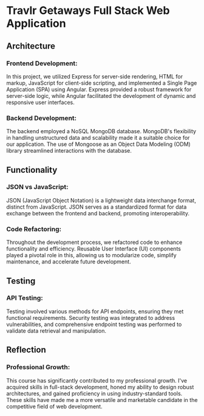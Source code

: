 # Travlr Getaways Full Stack Web Application

## Architecture

### Frontend Development:
In this project, we utilized Express for server-side rendering, HTML for markup, JavaScript for client-side scripting, and implemented a Single Page Application (SPA) using Angular. Express provided a robust framework for server-side logic, while Angular facilitated the development of dynamic and responsive user interfaces.

### Backend Development:
The backend employed a NoSQL MongoDB database. MongoDB's flexibility in handling unstructured data and scalability made it a suitable choice for our application. The use of Mongoose as an Object Data Modeling (ODM) library streamlined interactions with the database.

## Functionality

### JSON vs JavaScript:
JSON (JavaScript Object Notation) is a lightweight data interchange format, distinct from JavaScript. JSON serves as a standardized format for data exchange between the frontend and backend, promoting interoperability.

### Code Refactoring:
Throughout the development process, we refactored code to enhance functionality and efficiency. Reusable User Interface (UI) components played a pivotal role in this, allowing us to modularize code, simplify maintenance, and accelerate future development.

## Testing

### API Testing:
Testing involved various methods for API endpoints, ensuring they met functional requirements. Security testing was integrated to address vulnerabilities, and comprehensive endpoint testing was performed to validate data retrieval and manipulation.

## Reflection

### Professional Growth:
This course has significantly contributed to my professional growth. I've acquired skills in full-stack development, honed my ability to design robust architectures, and gained proficiency in using industry-standard tools. These skills have made me a more versatile and marketable candidate in the competitive field of web development.
